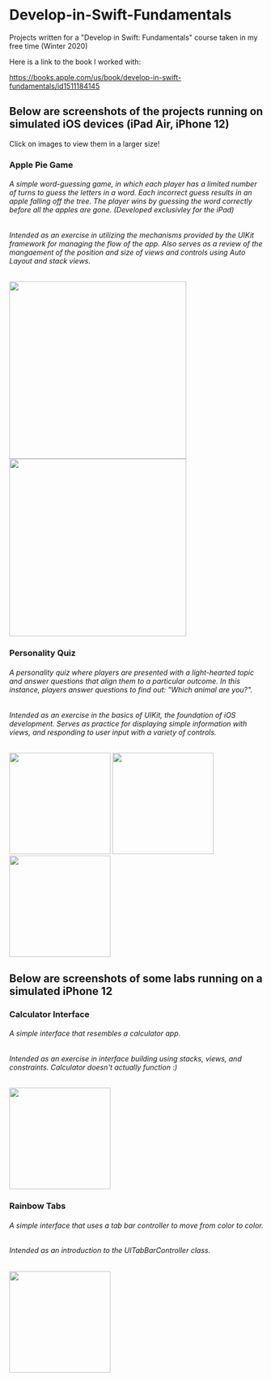 # Develop-in-Swift-Fundamentals
Projects written for a "Develop in Swift: Fundamentals" course taken in my free time (Winter 2020)

Here is a link to the book I worked with: 

https://books.apple.com/us/book/develop-in-swift-fundamentals/id1511184145

## Below are screenshots of the projects running on simulated iOS devices (iPad Air, iPhone 12)
Click on images to view them in a larger size!

### Apple Pie Game
###### A simple word-guessing game, in which each player has a limited number of turns to guess the letters in a word. Each incorrect guess results in an apple falling off the tree. The player wins by guessing the word correctly before all the apples are gone. (Developed exclusivley for the iPad)
###### Intended as an exercise in utilizing the mechanisms provided by the UIKit framework for managing the flow of the app. Also serves as a review of the mangaement of the position and size of views and controls using Auto Layout and stack views.

<img src="https://user-images.githubusercontent.com/55996049/103301936-73d07a80-49d0-11eb-8b44-1f6c70cf9d46.png" width="350">

<img src="https://user-images.githubusercontent.com/55996049/103302118-daee2f00-49d0-11eb-9e01-31459e7a9ebd.png" width="350">


### Personality Quiz
###### A personality quiz where players are presented with a light-hearted topic and answer questions that align them to a particular outcome. In this instance, players answer questions to find out: "Which animal are you?". 
###### Intended as an exercise in the basics of UIKit, the foundation of iOS development. Serves as practice for displaying simple information with views, and responding to user input with a variety of controls. 

<img src="https://user-images.githubusercontent.com/55996049/103301151-b5602600-49ce-11eb-979f-5bbdda3a9cfe.png" width="200">

<img src="https://user-images.githubusercontent.com/55996049/103302299-4e903c00-49d1-11eb-8745-6bcca1ddf11e.png" width="200">

<img src="https://user-images.githubusercontent.com/55996049/103302346-6d8ece00-49d1-11eb-9a65-85b296fbb312.png" width="200">

## Below are screenshots of some labs running on a simulated iPhone 12

### Calculator Interface
###### A simple interface that resembles a calculator app. 
###### Intended as an exercise in interface building using stacks, views, and constraints. *Calculator doesn't actually function :)*

<img src="https://user-images.githubusercontent.com/55996049/103303078-1a1d7f80-49d3-11eb-9481-82de5f45435a.png" width="200">

### Rainbow Tabs
###### A simple interface that uses a tab bar controller to move from color to color. 
###### Intended as an introduction to the UITabBarController class.

<img src="https://user-images.githubusercontent.com/55996049/103303072-1853bc00-49d3-11eb-936f-166ddc66bd03.png" width="200">






